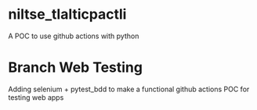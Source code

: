 # niltse_tlalticpactli
A POC to use github actions with python

# Branch Web Testing
Adding selenium + pytest_bdd to make a functional github actions POC for testing web apps
